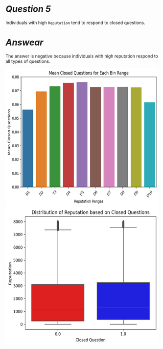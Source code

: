 # *Question  5*

Individuals with high `Reputation` tend to respond to closed questions.

# *Answear*

The answer is negative because individuals with high reputation respond to all types of questions.


<img src="https://github.com/Hadikamali/SOF-output-file-analysis-part-B/blob/main/Answer-Q5/Result%20question%205-1.png" width="500" height="450">
<img src="https://github.com/Hadikamali/SOF-output-file-analysis-part-B/blob/main/Answer-Q5/Result%20question%205-2.png" width="500" height="450">